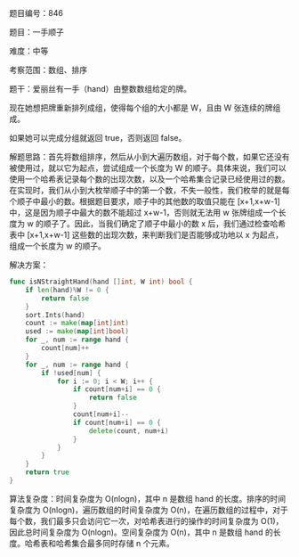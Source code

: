 题目编号：846

题目：一手顺子

难度：中等

考察范围：数组、排序

题干：爱丽丝有一手（hand）由整数数组给定的牌。 

现在她想把牌重新排列成组，使得每个组的大小都是 W，且由 W 张连续的牌组成。

如果她可以完成分组就返回 true，否则返回 false。

解题思路：首先将数组排序，然后从小到大遍历数组，对于每个数，如果它还没有被使用过，就以它为起点，尝试组成一个长度为 W 的顺子。具体来说，我们可以使用一个哈希表记录每个数的出现次数，以及一个哈希集合记录已经使用过的数。在实现时，我们从小到大枚举顺子中的第一个数，不失一般性，我们枚举的就是每个顺子中最小的数。根据题目要求，顺子中的其他数的取值只能在 [x+1,x+w-1] 中，这是因为顺子中最大的数不能超过 x+w-1，否则就无法用 w 张牌组成一个长度为 w 的顺子了。因此，当我们确定了顺子中最小的数 x 后，我们通过检查哈希表中 [x+1,x+w-1] 这些数的出现次数，来判断我们是否能够成功地以 x 为起点，组成一个长度为 w 的顺子。

解决方案：

```go
func isNStraightHand(hand []int, W int) bool {
    if len(hand)%W != 0 {
        return false
    }
    sort.Ints(hand)
    count := make(map[int]int)
    used := make(map[int]bool)
    for _, num := range hand {
        count[num]++
    }
    for _, num := range hand {
        if !used[num] {
            for i := 0; i < W; i++ {
                if count[num+i] == 0 {
                    return false
                }
                count[num+i]--
                if count[num+i] == 0 {
                    delete(count, num+i)
                }
            }
        }
    }
    return true
}
```

算法复杂度：时间复杂度为 O(nlogn)，其中 n 是数组 hand 的长度。排序的时间复杂度为 O(nlogn)，遍历数组的时间复杂度为 O(n)，在遍历数组的过程中，对于每个数，我们最多只会访问它一次，对哈希表进行的操作的时间复杂度为 O(1)，因此总时间复杂度为 O(nlogn)。空间复杂度为 O(n)，其中 n 是数组 hand 的长度。哈希表和哈希集合最多同时存储 n 个元素。